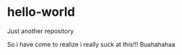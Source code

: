 # hello-world
Just another repository

So i have come to realize i really suck at this!!! Buahahahaa

